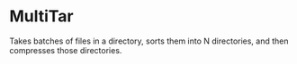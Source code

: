 # MultiTar
 Takes batches of files in a directory, sorts them into N directories, and then compresses those directories.
